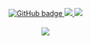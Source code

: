 <p align="center">
  <a href="https://github.com/Mispha?tab=followers">
    <img src="https://img.shields.io/github/followers/Mispha?label=Followers&logo=GitHub&style=for-the-badge" alt="GitHub badge" />
  </a>
  <a href="http://twitter.com/pwn0sec">
    <img src="https://img.shields.io/twitter/follow/Mispha?label=Twitter&logo=twitter&style=for-the-badge" />
  </a>
  <a href="https://www.youtube.com/c/SecurityExecutionsCode/videos">
    <img src="https://img.shields.io/youtube/views/Mispha?label=YouTube&logo=YouTube&style=for-the-badge" />
  </a>
</p>
<h4 align="center"><img src="https://github-readme-stats.vercel.app/api?username=Mispha&show_icons=true&theme=tokyonight" /></h4>

